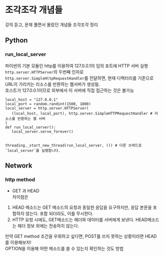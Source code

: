 # 조각조각 개념들  
강의 듣고, 문제 풀면서 몰랐던 개념들 조각조각 정리  

## Python  

### run_local_server  
파이썬의 기본 모듈인 http를 이용하여 127.0.0.1의 임의 포트에 HTTP 서버 실행  
```http.server.HTTPServer```의 두번째 인자로 ```http.server.SimpleHttpRequestHandler```를 전달하면, 현재 디렉터리를 기준으로 URL이 가리키는 리소스를 반환하는 웹서버가 생성됨.  
호스트가 127.0.0.1이므로 외부에서 이 서버에 직접 접근하는 것은 불가능  

 ```
 local_host = "127.0.0.1"
local_port = random.randint(1500, 1800)
local_server = http.server.HTTPServer(
    (local_host, local_port), http.server.SimpleHTTPRequestHandler # 리소스를 반환하는 웹 서버
)
def run_local_server():
    local_server.serve_forever()
    
    
threading._start_new_thread(run_local_server, ()) # 다른 쓰레드로 `local_server`를 실행합니다.
 ```  
 
 
## Network  
 
### http method  
* GET 과 HEAD  
차이점은  
1. HEAD 메소드는 GET 메소드의 요청과 동일한 응답을 요구하지만, 응답 본문을 포함하지 않는다. 포함 되더라도, 이를 무시한다.  
2. HTTP 요청 시에도, GET메소드는 헤더와 데이터를 서버에게 보낸다. HEAD메소드는 헤더 정보 외에는 전송하지 않는다.  

만약 GET method 조건을 우회하고 싶다면, POST를 쓰지 못하는 상황이라면 HEAD를 이용해보자!  
OPTION을 이용해 어떤 메소드를 쓸 수 있는지 확인하는 것도 방법  


